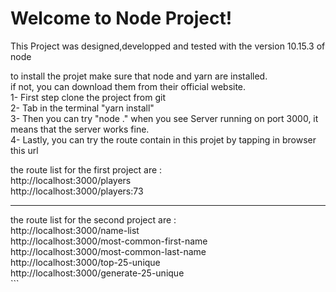# Welcome to Node Project!

This Project was designed,developped and tested with the version 10.15.3 of node<br />

to install the projet make sure that node and yarn are installed.<br />
if not, you can download them from their official website.<br />
1- First step clone the project from git<br />
2- Tab in the terminal "yarn install"<br />
3- Then you can try "node ." when you see Server running on port 3000, it means that the server works fine.<br />
4- Lastly, you can try the route contain in this projet by tapping in browser this url<br />

the route list for the first project are : <br/>
http://localhost:3000/players<br />
http://localhost:3000/players:73<br />
<hr>
the route list for the second project are : <br/>
http://localhost:3000/name-list<br />
http://localhost:3000/most-common-first-name<br />
http://localhost:3000/most-common-last-name<br />
http://localhost:3000/top-25-unique<br />
http://localhost:3000/generate-25-unique<br />
```
